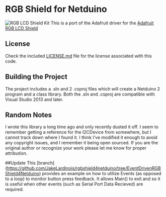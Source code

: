 RGB Shield for Netduino
=============
![RGB LCD Shield Kit](https://www.adafruit.com/images/1200x900/714-07.jpg)
This is a port of the Adafruit driver for the [Adafruit RGB LCD Shield](https://www.adafruit.com/products/714)

## License
Check the included [LICENSE.md](https://github.com/giawa/NetduinoRGBLCDShield/blob/master/LICENSE.md) file for the license associated with this code.

## Building the Project
The project includes a .sln and 2 .csproj files which will create a Netduino 2 program and a class library.  Both the .sln and .csproj are compatible with Visual Studio 2013 and later.

## Random Notes
I wrote this library a long time ago and only recently dusted it off.  I seem to remember getting a reference for the I2CDevice from somewhere, but I cannot track down where I found it.  I think I've modified it enough to avoid any copyright issues, and I remember it being open sourced.  If you are the original author or recognize your work please let me know for proper attribution.

##Update
This [branch] (https://github.com/JakeLardinois/rgbshield4netduino/tree/EventDrivenRGBShield4Netduino) provides an example on how to utilize Events (as opposed to a loop) to monitor button press feedback. It allows Main() to exit and so it is useful when other events (such as Serial Port Data Recieved) are required.
